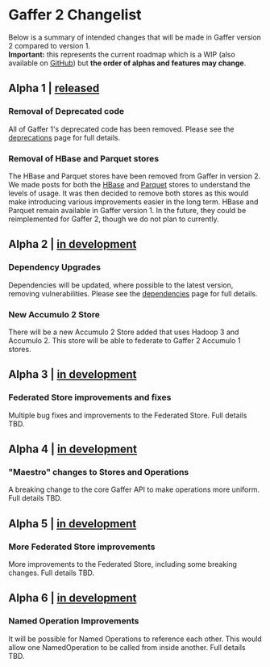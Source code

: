 # Gaffer 2 Changelist  

Below is a summary of intended changes that will be made in Gaffer version 2 compared to version 1.  
**Important:** this represents the current roadmap which is a WIP (also available on [GitHub](https://github.com/gchq/Gaffer/milestones)) but **the order of alphas and features may change**.

## Alpha 1 | [released](https://github.com/gchq/Gaffer/releases/tag/gaffer2-2.0.0-alpha-0.1)
### Removal of Deprecated code
All of Gaffer 1's deprecated code has been removed. Please see the [deprecations](deprecations.md) page for full details.

### Removal of HBase and Parquet stores
The HBase and Parquet stores have been removed from Gaffer in version 2. We made posts for both the [HBase](https://github.com/gchq/Gaffer/issues/2367) and [Parquet](https://github.com/gchq/Gaffer/discussions/2557) stores to understand the levels of usage. It was then decided to remove both stores as this would make introducing various improvements easier in the long term. HBase and Parquet remain available in Gaffer version 1. In the future, they could be reimplemented for Gaffer 2, though we do not plan to currently.

## Alpha 2 | [in development](https://github.com/gchq/Gaffer/milestone/120)
### Dependency Upgrades
Dependencies will be updated, where possible to the latest version, removing vulnerabilities. Please see the [dependencies](dependencies.md) page for full details.

### New Accumulo 2 Store
There will be a new Accumulo 2 Store added that uses Hadoop 3 and Accumulo 2. This store will be able to federate to Gaffer 2 Accumulo 1 stores.

## Alpha 3 | [in development](https://github.com/gchq/Gaffer/milestone/121)
### Federated Store improvements and fixes
Multiple bug fixes and improvements to the Federated Store. Full details TBD.

## Alpha 4 | [in development](https://github.com/gchq/Gaffer/milestone/122)
### "Maestro" changes to Stores and Operations
A breaking change to the core Gaffer API to make operations more uniform. Full details TBD.

## Alpha 5 | [in development](https://github.com/gchq/Gaffer/milestone/123)
### More Federated Store improvements
More improvements to the Federated Store, including some breaking changes. Full details TBD.

## Alpha 6 | [in development](https://github.com/gchq/Gaffer/milestone/124)
### Named Operation Improvements
It will be possible for Named Operations to reference each other. This would allow one NamedOperation to be called from inside another. Full details TBD.
